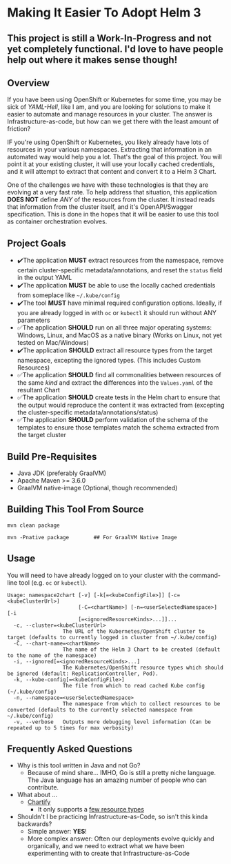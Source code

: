# Making It Easier To Adopt Helm 3

## This project is still a Work-In-Progress and not yet completely functional. I'd love to have people help out where it makes sense though!

## Overview
If you have been using OpenShift or Kubernetes for some time, you may be sick of *YAML-Hell*, like I am, and you are looking for solutions to make it easier to automate and manage resources in your cluster. The answer is Infrastructure-as-code, but how can we get there with the least amount of friction? 

IF you're using OpenShift or Kubernetes, you likely already have lots of resources in your various namespaces. Extracting that information in an automated way would help you a lot. That's the goal of this project. You will point it at your existing cluster, it will use your locally cached credentials, and it will attempt to extract that content and convert it to a Helm 3 Chart.

One of the challenges we have with these technologies is that they are evolving at a very fast rate. To help address that situation, this application **DOES NOT** define *ANY* of the resources from the cluster. It instead reads that information from the cluster itself, and it's OpenAPI/Swagger specification. This is done in the hopes that it will be easier to use this tool as container orchestration evolves.


## Project Goals

* :heavy_check_mark:The application **MUST** extract resources from the namespace, remove certain cluster-specific metadata/annotations, and reset the `status` field in the output YAML
* :heavy_check_mark:The application **MUST** be able to use the locally cached credentials from someplace like `~/.kube/config`
* :heavy_check_mark:The tool **MUST** have minimal required configuration options. Ideally, if you are already logged in with `oc` or `kubectl` it should run without ANY parameters
* :white_check_mark:The application **SHOULD** run on all three major operating systems: Windows, Linux, and MacOS as a native binary (Works on Linux, not yet tested on Mac/Windows)
* :heavy_check_mark:The application **SHOULD** extract all resource types from the target namespace, excepting the ignored types. (This includes Custom Resources)
* :white_check_mark:The application **SHOULD** find all commonalities between resources of the same *kind* and extract the differences into the `Values.yaml` of the resultant Chart
* :white_check_mark:The application **SHOULD** create tests in the Helm chart to ensure that the output would reproduce the content it was extracted from (excepting the cluster-specific metadata/annotations/status)
* :white_check_mark:The application **SHOULD** perform validation of the schema of the templates to ensure those templates match the schema extracted from the target cluster

## Build Pre-Requisites
* Java JDK (preferably GraalVM)
* Apache Maven >= 3.6.0
* GraalVM native-image (Optional, though recommended)

## Building This Tool From Source

```
mvn clean package

mvn -Pnative package        ## For GraalVM Native Image
```

## Usage

You will need to have already logged on to your cluster with the command-line tool (e.g. `oc` or `kubectl`).

```
Usage: namespace2chart [-v] [-k[=<kubeConfigFile>]] [-c=<kubeClusterUrl>]
                       [-C=<chartName>] [-n=<userSelectedNamespace>] [-i
                       [=<ignoredResourceKinds>...]]...
  -c, --cluster=<kubeClusterUrl>
                  The URL of the Kubernetes/OpenShift cluster to target (defaults to currently logged in cluster from ~/.kube/config)
  -C, --chart-name=<chartName>
                  The name of the Helm 3 Chart to be created (default to the name of the namespace)
  -i, --ignored[=<ignoredResourceKinds>...]
                  The Kubernetes/OpenShift resource types which should be ignored (default: ReplicationController, Pod).
  -k, --kube-config[=<kubeConfigFile>]
                  The file from which to read cached Kube config (~/.kube/config)
  -n, --namespace=<userSelectedNamespace>
                  The namespace from which to collect resources to be converted (defaults to the currently selected namespace from ~/.kube/config)
  -v, --verbose   Outputs more debugging level information (Can be repeated up to 5 times for max verbosity)
```

## Frequently Asked Questions

* Why is this tool written in Java and not Go?
  * Because of mind share... IMHO, Go is still a pretty niche language. The Java language has an amazing number of people who can contribute.
* What about ... 
  * [Chartify](https://github.com/kubepack/chartify)
    * It only supports a [few resource types](https://github.com/kubepack/chartify/blob/master/pkg/kube_objects.go#L20)
* Shouldn't I be practicing Infrastructure-as-Code, so isn't this kinda backwards?
  * Simple answer: **YES**! 
  * More complex answer: Often our deployments evolve quickly and organically, and we need to extract what we have been experimenting with to create that Infrastructure-as-Code